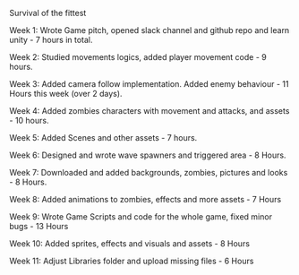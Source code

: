 Survival of the fittest

Week 1:
Wrote Game pitch, opened slack channel and github repo and learn unity - 7 hours in total.

Week 2:
Studied movements logics, added player movement code - 9 hours.

Week 3:
Added camera follow implementation. Added enemy behaviour - 11 Hours this week (over 2 days).

Week 4: 
Added zombies characters with movement and attacks, and assets - 10 hours.

Week 5:
Added Scenes and other assets - 7 hours.

Week 6:
Designed and wrote wave spawners and triggered area - 8 Hours.

Week 7:
Downloaded and added backgrounds, zombies, pictures and looks - 8 Hours.

Week 8:
Added animations to zombies, effects and more assets - 7 Hours

Week 9:
Wrote Game Scripts and code for the whole game, fixed minor bugs - 13 Hours

Week 10:
Added sprites, effects and visuals and assets - 8 Hours

Week 11:
Adjust Libraries folder and upload missing files - 6 Hours
